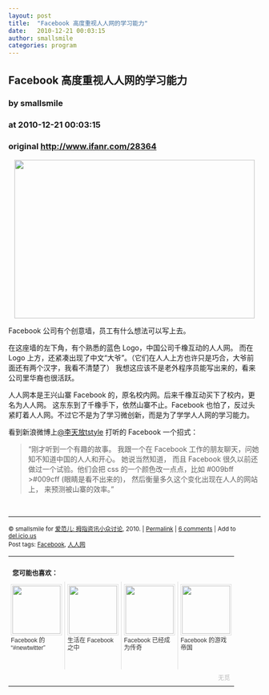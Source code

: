 ```yaml
---
layout: post
title:  "Facebook 高度重视人人网的学习能力"
date:   2010-12-21 00:03:15
author: smallsmile
categories: program
---
```


## Facebook 高度重视人人网的学习能力
### by smallsmile
### at 2010-12-21 00:03:15
### original <http://www.ifanr.com/28364>

<p style="text-align:center"><img title="p121382646-1" src="http://www.ifanr.com/wp-content/uploads/2010/12/p121382646-1-480x316.jpg" alt="" width="480" height="316"></p><p>Facebook 公司有个创意墙，员工有什么想法可以写上去。</p><p>在这座墙的左下角，有个熟悉的蓝色 Logo，中国公司千橡互动的人人网。 而在 Logo 上方，还紧凑出现了中文“大爷”。（它们在人人上方也许只是巧合，大爷前面还有两个汉字，我看不清楚了） 我想这应该不是老外程序员能写出来的，看来公司里华裔也很活跃。</p><p>人人网本是王兴山寨 Facebook 的，原名校内网。后来千橡互动买下了校内，更名为人人网。 这东东到了千橡手下，依然山寨不止。Facebook 也怕了，反过头紧盯着人人网。不过它不是为了学习微创新，而是为了学学人人网的学习能力。</p><p>看到新浪微博上<a href="http://t.sina.com.cn/tstyle11">@李天放tstyle</a> 打听的 Facebook 一个招式：</p><blockquote><p>“刚才听到一个有趣的故事。 我跟一个在 Facebook 工作的朋友聊天，问她知不知道中国的人人和开心。 她说当然知道， 而且 Facebook 很久以前还做过一个试验。他们会把 css 的一个颜色改一点点，比如 #009bff &gt;#009cff (眼睛是看不出来的)， 然后衡量多久这个变化出现在人人的网站上， 来预测被山寨的效率。”</p></blockquote><p><br></p><hr><p><small>© smallsmile for <a href="http://www.ifanr.com">爱范儿: 拇指资讯小众讨论</a>, 2010. | <a href="http://www.ifanr.com/28364">Permalink</a> | <a href="http://www.ifanr.com/28364#comments">6 comments</a> | Add to <a href="http://del.icio.us/post?url=http://www.ifanr.com/28364&amp;title=Facebook%20%E9%AB%98%E5%BA%A6%E9%87%8D%E8%A7%86%E4%BA%BA%E4%BA%BA%E7%BD%91%E7%9A%84%E5%AD%A6%E4%B9%A0%E8%83%BD%E5%8A%9B">del.icio.us</a> <br> Post tags: <a href="http://www.ifanr.com/tag/facebook" rel="tag">Facebook</a>, <a href="http://www.ifanr.com/tag/%e4%ba%ba%e4%ba%ba%e7%bd%91" rel="tag">人人网</a><br> </small></p><table cellspacing="0" cellpadding="3" border="0" style="clear:both"><tr><td colspan="4"><b><font size="-1" style="display:block!important;padding:20px 0 5px!important">您可能也喜欢：</font></b></td></tr><tr><td width="102" valign="top" style="padding:5px!important;margin:0!important"> <a title="Facebook 的 “#newtwitter”" style="text-decoration:none!important" href="http://www.wumii.com/ext/redirect.htm?url=http%3A%2F%2Fwww.ifanr.com%2F20596&amp;from=http%3A%2F%2Fwww.ifanr.com%2F28364"> <img style="margin:0!important;padding:2px!important;border:1px solid #dddddd!important;width:96px!important;height:96px!important" src="http://static.wumii.com/site_images/656601.jpg" width="96px" height="96px"><br> <font size="-1" color="#333333" style="display:block!important;line-height:15px!important;width:102px!important;font:12px/15px arial!important;height:60px!important;margin:3px 0 0 0!important;padding:0!important;overflow:hidden!important">Facebook 的 “#newtwitter”</font> </a></td><td width="102" valign="top" style="padding:5px!important;margin:0!important;border-left:1px solid #dddddd!important"> <a title="生活在 Facebook 之中" style="text-decoration:none!important" href="http://www.wumii.com/ext/redirect.htm?url=http%3A%2F%2Fwww.ifanr.com%2F25380&amp;from=http%3A%2F%2Fwww.ifanr.com%2F28364"> <img style="margin:0!important;padding:2px!important;border:1px solid #dddddd!important;width:96px!important;height:96px!important" src="http://static.wumii.com/site_images/2010/11/12/962139.jpg" width="96px" height="96px"><br> <font size="-1" color="#333333" style="display:block!important;line-height:15px!important;width:102px!important;font:12px/15px arial!important;height:60px!important;margin:3px 0 0 0!important;padding:0!important;overflow:hidden!important">生活在 Facebook 之中</font> </a></td><td width="102" valign="top" style="padding:5px!important;margin:0!important;border-left:1px solid #dddddd!important"> <a title="Facebook 已经成为传奇" style="text-decoration:none!important" href="http://www.wumii.com/ext/redirect.htm?url=http%3A%2F%2Fwww.ifanr.com%2F19756&amp;from=http%3A%2F%2Fwww.ifanr.com%2F28364"> <img style="margin:0!important;padding:2px!important;border:1px solid #dddddd!important;width:96px!important;height:96px!important" src="http://static.wumii.com/site_images/491243.jpg" width="96px" height="96px"><br> <font size="-1" color="#333333" style="display:block!important;line-height:15px!important;width:102px!important;font:12px/15px arial!important;height:60px!important;margin:3px 0 0 0!important;padding:0!important;overflow:hidden!important">Facebook 已经成为传奇</font> </a></td><td width="102" valign="top" style="padding:5px!important;margin:0!important;border-left:1px solid #dddddd!important"> <a title="Facebook 的游戏帝国" style="text-decoration:none!important" href="http://www.wumii.com/ext/redirect.htm?url=http%3A%2F%2Fwww.ifanr.com%2F20731&amp;from=http%3A%2F%2Fwww.ifanr.com%2F28364"> <img style="margin:0!important;padding:2px!important;border:1px solid #dddddd!important;width:96px!important;height:96px!important" src="http://static.wumii.com/site_images/663515.png" width="96px" height="96px"><br> <font size="-1" color="#333333" style="display:block!important;line-height:15px!important;width:102px!important;font:12px/15px arial!important;height:60px!important;margin:3px 0 0 0!important;padding:0!important;overflow:hidden!important">Facebook 的游戏帝国</font> </a></td></tr><tr><td colspan="4" align="right"> <a style="text-decoration:none!important" href="http://www.wumii.com/widget/relatedItems.htm" title="无觅相关文章插件"> <font size="-1" color="#bbbbbb" style="display:block!important;font-family:arial!important;padding:5px 0!important;font-size:12px!important;color:#bbb!important">无觅</font> </a></td></tr></table>